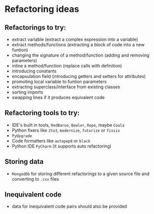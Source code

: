 # Refactoring ideas

## Refactorings to try:
 - extract variable (extract a complex expression into a variable)
 - extract methods/functions (extracting a block of code into a new funtion)
 - changing the signature of a method/function (adding and removing parameters)
 - inline a method/function (replace calls with definition)
 - introducing constants
 - encapsulation field (introducing getters and setters for attributes)
 - promoting local variable to funtion parameters
 - extracting superclass/interface from existing classes
 - sorting imports
 - swapping lines if it produces equivalent code

## Refactoring tools to try:
 - IDE's built in tools, `RedBaron`, `Bowler`, `Rope`, maybe `Coala`
 - Python fixers like `2to3`, `modernize`, `futurize` or `fissix`
 - `PyUpgrade`
 - Code formatters like `autopep8` or `black`
 - Python IDE `PyCharm` (it supports auto refactoring)

## Storing data
 - `MongodDb` for storing different refactorings to a given source file and converting to `.csv` files

## Inequivalent code
 - data for inequivalent code pairs should also be provided